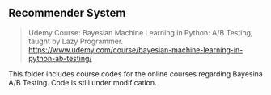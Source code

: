 
## Recommender System
> Udemy Course: Bayesian Machine Learning in Python: A/B Testing, taught by Lazy Programmer.
> https://www.udemy.com/course/bayesian-machine-learning-in-python-ab-testing/

This folder includes course codes for the online courses regarding Bayesina A/B Testing.
Code is still under modification.